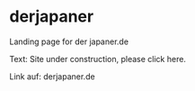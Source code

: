 # derjapaner
Landing page for der japaner.de

Text:
Site under construction, please click here.

Link auf: derjapaner.de
